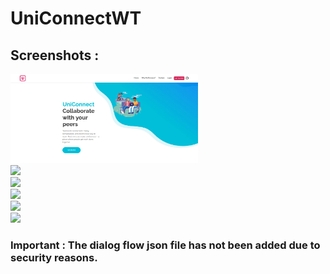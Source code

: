 # UniConnectWT


## Screenshots : 

<img src="images/Screenshot_2021-01-27 UniConnect - Collaborate with your peers.png" width="300">
<br>
<img src="Screenshot_2021-01-27 UniConnect - Collaborate with your peers(1).png" width="300">
<br>
<img src="Screenshot_2021-01-27 UniConnect - Collaborate with your peers(2).png" width="300">
<br>
<img src="Screenshot_2021-01-27 UniConnect - Collaborate with your peers(3).png" width="300">
<br>
<img src="Screenshot_2021-01-27 Welcome to User Home.png" width="300">
<br>
<img src="Screenshot_2021-01-27 Welcome to User Home(1).png" width="300">
  
### Important : The dialog flow json file has not been added due to security reasons.

